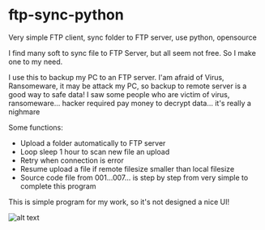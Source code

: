 # ftp-sync-python
Very simple FTP client, sync folder to FTP server, use python, opensource

I find many soft to sync file to FTP Server, but all seem not free. So I make one to my need.

I use this to backup my PC to an FTP server. I'am afraid of Virus, Ransomeware, it may be attack my PC, so backup to remote server is a good way to safe data!
I saw some people who are victim of virus, ransomeware... hacker required pay money to decrypt data... it's really a nighmare

Some functions:
- Upload a folder automatically to FTP server
- Loop sleep 1 hour to scan new file an upload
- Retry when connection is error
- Resume upload a file if remote filesize smaller than local filesize
- Source code file from 001...007... is step by step from very simple to complete this program

This is simple program for my work, so it's not designed a nice UI!

![alt text](https://cdn-glx-2.galaxycloud.vn/tool/media/static.lib?sid=100&db68=1&type=mg&id=me589132&media=image)
